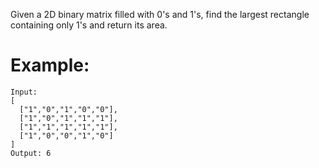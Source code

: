 Given a 2D binary matrix filled with 0's and 1's, find the largest rectangle containing only 1's and return its area.

# Example:
```
Input:
[
  ["1","0","1","0","0"],
  ["1","0","1","1","1"],
  ["1","1","1","1","1"],
  ["1","0","0","1","0"]
]
Output: 6
```